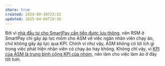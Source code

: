 ```yaml
---
share: true
created: 2024-09-30T23:33
updated: 2025-04-04T19:38
---
```


Bởi vì [nhà đầu tư cho SmartPay cần tiền được lưu thông](../../../%E2%9A%A1Hi%E1%BB%83u%20bi%E1%BA%BFt%20s%C3%A2u/T%E1%BB%95%20ch%E1%BB%A9c%20t%C3%A0i%20ch%C3%ADnh/Nh%C3%A0%20%C4%91%E1%BA%A7u%20t%C6%B0%20cho%20c%C3%A1c%20c%C3%B4ng%20ty%20t%C3%A0i%20ch%C3%ADnh%20c%E1%BA%A7n%20ti%E1%BB%81n%20%C4%91%C6%B0%E1%BB%A3c%20l%C6%B0u%20th%C3%B4ng.md), nên RSM ở SmartPay chỉ gây áp lực mồm cho ASM về việc ngăn nhân viên chạy ảo, chứ không gây áp lực qua KPI. Chính vì như vậy, ASM không có lợi ích gì trong việc phát hiện nhân viên có chạy ảo hay không. Không chỉ vậy, vì [KPI của ASM là trung bình cộng KPI của nhóm](../../../%E2%9A%A1Hi%E1%BB%83u%20bi%E1%BA%BFt%20s%C3%A2u/M%C3%B4%20h%C3%ACnh%20nh%C3%A2n%20s%E1%BB%B1/%C4%90%E1%BA%A1i%20l%C3%BD,%20l%C6%B0%C6%A1ng%20kho%C3%A1n,%20KPI/KPI%20c%E1%BB%A7a%20ASM%20l%C3%A0%20trung%20b%C3%ACnh%20c%E1%BB%99ng%20KPI%20c%E1%BB%A7a%20nh%C3%B3m.md), nên làm cho việc làm ảo ở đây tốt hơn. 